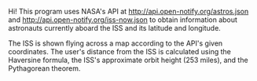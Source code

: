 Hi!
This program uses NASA's API at http://api.open-notify.org/astros.json and http://api.open-notify.org/iss-now.json to obtain information about astronauts currently aboard the ISS and its latitude and longitude. 

The ISS is shown flying across a map according to the API's given coordinates.
The user's distance from the ISS is calculated using the Haversine formula, the ISS's approximate orbit height (253 miles), and the Pythagorean theorem.